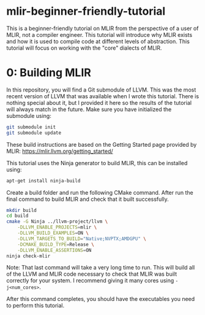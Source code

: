 # mlir-beginner-friendly-tutorial

This is a beginner-friendly tutorial on MLIR from the perspective of a user of
MLIR, not a compiler engineer. This tutorial will introduce why MLIR exists and
how it is used to compile code at different levels of abstraction. This tutorial
will focus on working with the "core" dialects of MLIR.

# 0: Building MLIR

In this repository, you will find a Git submodule of LLVM. This was the most
recent version of LLVM that was available when I wrote this tutorial. There is
nothing special about it, but I provided it here so the results of the tutorial
will always match in the future. Make sure you have initialized the submodule
using:
```sh
git submodule init
git submodule update
```

These build instructions are based on the Getting Started page provided by MLIR:
https://mlir.llvm.org/getting_started/

This tutorial uses the Ninja generator to build MLIR, this can be installed using:
```sh
apt-get install ninja-build
```

Create a build folder and run the following CMake command. After run the final
command to build MLIR and check that it built successfully.

```sh
mkdir build
cd build
cmake -G Ninja ../llvm-project/llvm \
    -DLLVM_ENABLE_PROJECTS=mlir \
    -DLLVM_BUILD_EXAMPLES=ON \
    -DLLVM_TARGETS_TO_BUILD="Native;NVPTX;AMDGPU" \
    -DCMAKE_BUILD_TYPE=Release \
    -DLLVM_ENABLE_ASSERTIONS=ON
ninja check-mlir
```

Note: That last command will take a very long time to run. This will build all
of the LLVM and MLIR code necessary to check that MLIR was built correctly for
your system. I recommend giving it many cores using `-j<num_cores>`.

After this command completes, you should have the executables you need to perform
this tutorial.

